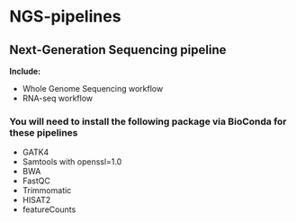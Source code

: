 # NGS-pipelines
## Next-Generation Sequencing pipeline
**Include:**
* Whole Genome Sequencing workflow
* RNA-seq workflow

### You will need to install the following package via BioConda for these pipelines
* GATK4
* Samtools with openssl=1.0
* BWA
* FastQC
* Trimmomatic
* HISAT2
* featureCounts
